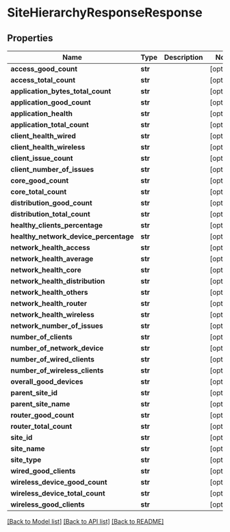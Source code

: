 # SiteHierarchyResponseResponse

## Properties
Name | Type | Description | Notes
------------ | ------------- | ------------- | -------------
**access_good_count** | **str** |  | [optional] 
**access_total_count** | **str** |  | [optional] 
**application_bytes_total_count** | **str** |  | [optional] 
**application_good_count** | **str** |  | [optional] 
**application_health** | **str** |  | [optional] 
**application_total_count** | **str** |  | [optional] 
**client_health_wired** | **str** |  | [optional] 
**client_health_wireless** | **str** |  | [optional] 
**client_issue_count** | **str** |  | [optional] 
**client_number_of_issues** | **str** |  | [optional] 
**core_good_count** | **str** |  | [optional] 
**core_total_count** | **str** |  | [optional] 
**distribution_good_count** | **str** |  | [optional] 
**distribution_total_count** | **str** |  | [optional] 
**healthy_clients_percentage** | **str** |  | [optional] 
**healthy_network_device_percentage** | **str** |  | [optional] 
**network_health_access** | **str** |  | [optional] 
**network_health_average** | **str** |  | [optional] 
**network_health_core** | **str** |  | [optional] 
**network_health_distribution** | **str** |  | [optional] 
**network_health_others** | **str** |  | [optional] 
**network_health_router** | **str** |  | [optional] 
**network_health_wireless** | **str** |  | [optional] 
**network_number_of_issues** | **str** |  | [optional] 
**number_of_clients** | **str** |  | [optional] 
**number_of_network_device** | **str** |  | [optional] 
**number_of_wired_clients** | **str** |  | [optional] 
**number_of_wireless_clients** | **str** |  | [optional] 
**overall_good_devices** | **str** |  | [optional] 
**parent_site_id** | **str** |  | [optional] 
**parent_site_name** | **str** |  | [optional] 
**router_good_count** | **str** |  | [optional] 
**router_total_count** | **str** |  | [optional] 
**site_id** | **str** |  | [optional] 
**site_name** | **str** |  | [optional] 
**site_type** | **str** |  | [optional] 
**wired_good_clients** | **str** |  | [optional] 
**wireless_device_good_count** | **str** |  | [optional] 
**wireless_device_total_count** | **str** |  | [optional] 
**wireless_good_clients** | **str** |  | [optional] 

[[Back to Model list]](../README.md#documentation-for-models) [[Back to API list]](../README.md#documentation-for-api-endpoints) [[Back to README]](../README.md)


